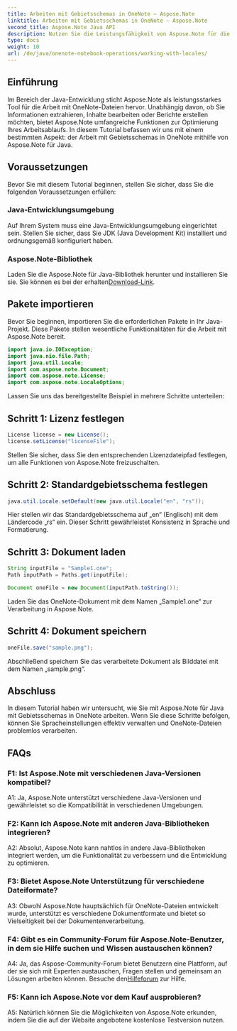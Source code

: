 ```yaml
---
title: Arbeiten mit Gebietsschemas in OneNote – Aspose.Note
linktitle: Arbeiten mit Gebietsschemas in OneNote – Aspose.Note
second_title: Aspose.Note Java API
description: Nutzen Sie die Leistungsfähigkeit von Aspose.Note für die Arbeit mit OneNote-Gebietsschemas! Extrahieren, bearbeiten und generieren Sie Berichte, die auf verschiedene Sprachen und Regionen zugeschnitten sind. #OneNote #Java #Aspose
type: docs
weight: 10
url: /de/java/onenote-notebook-operations/working-with-locales/
---
```

## Einführung

Im Bereich der Java-Entwicklung sticht Aspose.Note als leistungsstarkes Tool für die Arbeit mit OneNote-Dateien hervor. Unabhängig davon, ob Sie Informationen extrahieren, Inhalte bearbeiten oder Berichte erstellen möchten, bietet Aspose.Note umfangreiche Funktionen zur Optimierung Ihres Arbeitsablaufs. In diesem Tutorial befassen wir uns mit einem bestimmten Aspekt: der Arbeit mit Gebietsschemas in OneNote mithilfe von Aspose.Note für Java.

## Voraussetzungen

Bevor Sie mit diesem Tutorial beginnen, stellen Sie sicher, dass Sie die folgenden Voraussetzungen erfüllen:

### Java-Entwicklungsumgebung

Auf Ihrem System muss eine Java-Entwicklungsumgebung eingerichtet sein. Stellen Sie sicher, dass Sie JDK (Java Development Kit) installiert und ordnungsgemäß konfiguriert haben.

### Aspose.Note-Bibliothek

 Laden Sie die Aspose.Note für Java-Bibliothek herunter und installieren Sie sie. Sie können es bei der erhalten[Download-Link](https://releases.aspose.com/note/java/).

## Pakete importieren

Bevor Sie beginnen, importieren Sie die erforderlichen Pakete in Ihr Java-Projekt. Diese Pakete stellen wesentliche Funktionalitäten für die Arbeit mit Aspose.Note bereit.

```java
import java.io.IOException;
import java.nio.file.Path;
import java.util.Locale;
import com.aspose.note.Document;
import com.aspose.note.License;
import com.aspose.note.LocaleOptions;
```

Lassen Sie uns das bereitgestellte Beispiel in mehrere Schritte unterteilen:

## Schritt 1: Lizenz festlegen

```java
License license = new License();
license.setLicense("licenseFile");
```

Stellen Sie sicher, dass Sie den entsprechenden Lizenzdateipfad festlegen, um alle Funktionen von Aspose.Note freizuschalten.

## Schritt 2: Standardgebietsschema festlegen

```java
java.util.Locale.setDefault(new java.util.Locale("en", "rs"));
```

Hier stellen wir das Standardgebietsschema auf „en“ (Englisch) mit dem Ländercode „rs“ ein. Dieser Schritt gewährleistet Konsistenz in Sprache und Formatierung.

## Schritt 3: Dokument laden

```java
String inputFile = "Sample1.one";
Path inputPath = Paths.get(inputFile);

Document oneFile = new Document(inputPath.toString());
```

Laden Sie das OneNote-Dokument mit dem Namen „Sample1.one“ zur Verarbeitung in Aspose.Note.

## Schritt 4: Dokument speichern

```java
oneFile.save("sample.png");
```

Abschließend speichern Sie das verarbeitete Dokument als Bilddatei mit dem Namen „sample.png“.

## Abschluss

In diesem Tutorial haben wir untersucht, wie Sie mit Aspose.Note für Java mit Gebietsschemas in OneNote arbeiten. Wenn Sie diese Schritte befolgen, können Sie Spracheinstellungen effektiv verwalten und OneNote-Dateien problemlos verarbeiten.

## FAQs

### F1: Ist Aspose.Note mit verschiedenen Java-Versionen kompatibel?

A1: Ja, Aspose.Note unterstützt verschiedene Java-Versionen und gewährleistet so die Kompatibilität in verschiedenen Umgebungen.

### F2: Kann ich Aspose.Note mit anderen Java-Bibliotheken integrieren?

A2: Absolut, Aspose.Note kann nahtlos in andere Java-Bibliotheken integriert werden, um die Funktionalität zu verbessern und die Entwicklung zu optimieren.

### F3: Bietet Aspose.Note Unterstützung für verschiedene Dateiformate?

A3: Obwohl Aspose.Note hauptsächlich für OneNote-Dateien entwickelt wurde, unterstützt es verschiedene Dokumentformate und bietet so Vielseitigkeit bei der Dokumentenverarbeitung.

### F4: Gibt es ein Community-Forum für Aspose.Note-Benutzer, in dem sie Hilfe suchen und Wissen austauschen können?

 A4: Ja, das Aspose-Community-Forum bietet Benutzern eine Plattform, auf der sie sich mit Experten austauschen, Fragen stellen und gemeinsam an Lösungen arbeiten können. Besuche den[Hilfeforum](https://forum.aspose.com/c/note/28) zur Hilfe.

### F5: Kann ich Aspose.Note vor dem Kauf ausprobieren?

A5: Natürlich können Sie die Möglichkeiten von Aspose.Note erkunden, indem Sie die auf der Website angebotene kostenlose Testversion nutzen.